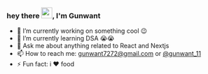 ### hey there <img src="https://media.giphy.com/media/hvRJCLFzcasrR4ia7z/giphy.gif" width="25px">, I'm Gunwant 

- 🔭 I’m currently working on something cool :wink:
- 🌱 I’m currently learning DSA 😭😭
- 💬 Ask me about anything related to React and Nextjs
- 📫 How to reach me: gunwant7272@gmail.com or [@gunwant_11](https://twitter.com/gunwant_11) 
- ⚡ Fun fact: i ❤ food



